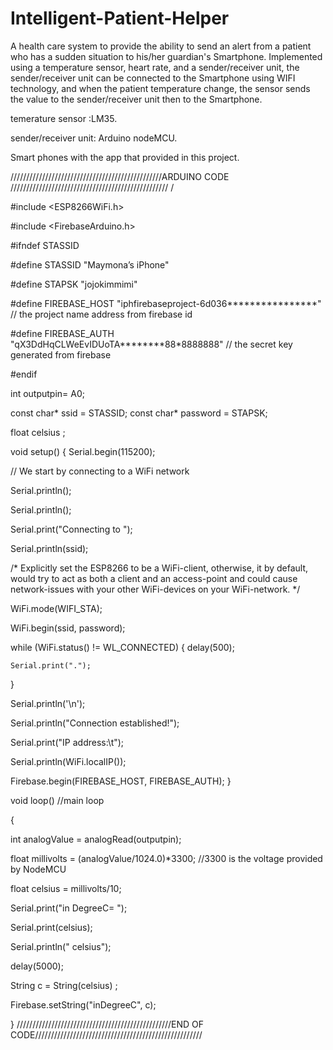 # Intelligent-Patient-Helper

A health care system to provide the ability to send an alert from a patient who has a sudden situation to his/her guardian's Smartphone.
Implemented using a temperature sensor, heart rate, and a sender/receiver unit, 
the sender/receiver unit can be connected to the Smartphone using WIFI technology, 
and when the patient temperature change, the sensor sends the value to the sender/receiver unit then to the Smartphone.

temerature sensor :LM35.

sender/receiver unit: Arduino nodeMCU.

Smart phones with the app that provided in this project.



////////////////////////////////////////////////ARDUINO CODE //////////////////////////////////////////////////
/

#include <ESP8266WiFi.h>

#include <FirebaseArduino.h>

#ifndef STASSID

#define STASSID "Maymona’s iPhone"

#define STAPSK  "jojokimmimi"

#define FIREBASE_HOST "iphfirebaseproject-6d036****************"    // the project name address from firebase id

#define FIREBASE_AUTH "qX3DdHqCLWeEvIDUoTA********88*8888888"       // the secret key generated from firebase

#endif

int outputpin= A0;

const char* ssid     = STASSID;
const char* password = STAPSK;

float celsius ;



void setup()
{
  Serial.begin(115200);

  // We start by connecting to a WiFi network

  Serial.println();
  
  Serial.println();
  
  Serial.print("Connecting to ");
  
  Serial.println(ssid);

  /* Explicitly set the ESP8266 to be a WiFi-client, otherwise, it by default,
     would try to act as both a client and an access-point and could cause
     network-issues with your other WiFi-devices on your WiFi-network. */
     
  WiFi.mode(WIFI_STA);
  
  WiFi.begin(ssid, password);
 

  while (WiFi.status() != WL_CONNECTED)
  {
    delay(500);
    
    Serial.print(".");
  }

Serial.println('\n');

  Serial.println("Connection established!"); 
  
  Serial.print("IP address:\t");
  
  Serial.println(WiFi.localIP());
  
   Firebase.begin(FIREBASE_HOST, FIREBASE_AUTH); 
}

void loop()       //main loop

{


int analogValue = analogRead(outputpin);

float millivolts = (analogValue/1024.0)*3300; //3300 is the voltage provided by NodeMCU

float celsius = millivolts/10;

Serial.print("in DegreeC=   ");

Serial.print(celsius);

Serial.println("  celsius");


    

delay(5000);

String c = String(celsius) ;      


Firebase.setString("inDegreeC", c);  

}
/////////////////////////////////////////////////END OF CODE/////////////////////////////////////////////////////
